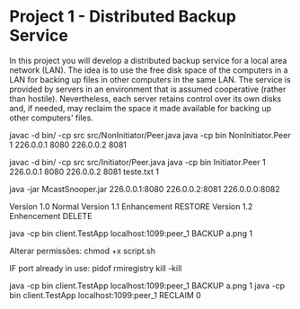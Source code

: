 # Project 1 - Distributed Backup Service

In this project you will develop a distributed backup service for a local area network (LAN). The idea is to use the free disk space of the computers in a LAN for backing up files in other computers in the same LAN. The service is provided by servers in an environment that is assumed cooperative (rather than hostile). Nevertheless, each server retains control over its own disks and, if needed, may reclaim the space it made available for backing up other computers' files.

javac -d bin/ -cp src src/NonInitiator/Peer.java
java -cp bin NonInitiator.Peer 1 226.0.0.1 8080 226.0.0.2 8081

javac -d bin/ -cp src src/Initiator/Peer.java
java -cp bin Initiator.Peer 1 226.0.0.1 8080 226.0.0.2 8081 teste.txt 1

java -jar McastSnooper.jar 226.0.0.1:8080 226.0.0.2:8081 226.0.0.0:8082


Version 1.0 Normal
Version 1.1 Enhancement RESTORE
Version 1.2 Enhencement DELETE

java -cp bin client.TestApp localhost:1099:peer_1 BACKUP a.png 1

Alterar permissões:
chmod +x script.sh

IF port already in use:
pidof rmiregistry
kill -kill <PID>

java -cp bin client.TestApp localhost:1099:peer_1 BACKUP a.png 1
java -cp bin client.TestApp localhost:1099:peer_1 RECLAIM 0